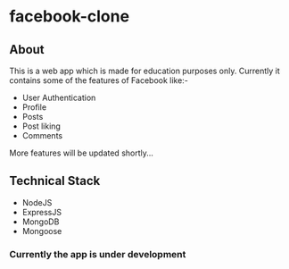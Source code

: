 # facebook-clone
## About 
This is a web app which is made for education purposes only. Currently it contains some of the features of Facebook like:-
- User Authentication
- Profile
- Posts
- Post liking
- Comments

More features will be updated shortly...
## Technical Stack
- NodeJS
- ExpressJS
- MongoDB
- Mongoose
### Currently the app is under development 
